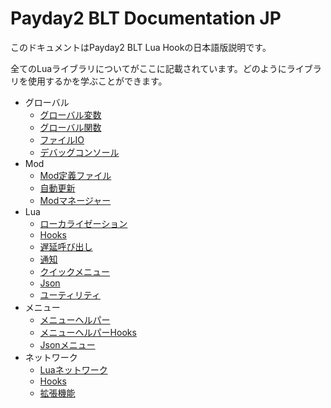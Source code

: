 # Payday2 BLT Documentation JP

このドキュメントはPayday2 BLT Lua Hookの日本語版説明です。  

全てのLuaライブラリについてがここに記載されています。どのようにライブラリを使用するかを学ぶことができます。

- グローバル
	- [グローバル変数](globals/variables.md)
	- [グローバル関数](globals/functions.md)
	- [ファイルIO](globals/file.md)
	- [デバッグコンソール](globals/console.md)
- Mod
	- [Mod定義ファイル](mods/definition.md)
	- [自動更新](mods/updates.md)
	- [Modマネージャー](mods/manager.md)
- Lua
	- [ローカライゼーション](lua/localization.md)
	- [Hooks](lua/hooks.md)
	- [遅延呼び出し](lua/delayed_calls.md)
	- [通知](lua/notifications.md)
	- [クイックメニュー](lua/quick_menu.md)
	- [Json](lua/json.md)
	- [ユーティリティ](lua/utils.md)
- メニュー
	- [メニューヘルパー](lua/menu/menu_helper.md)
	- [メニューヘルパーHooks](lua/menu/menu_helper_hooks.md)
	- [Jsonメニュー](lua/menu/json_menu.md)
- ネットワーク
	- [Luaネットワーク](lua/network/network.md)
	- [Hooks](lua/network/hooks.md)
	- [拡張機能](lua/network/extensions.md)
